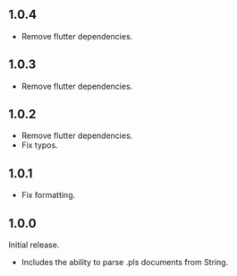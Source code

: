 ## 1.0.4

- Remove flutter dependencies.

## 1.0.3

- Remove flutter dependencies.

## 1.0.2

- Remove flutter dependencies.
- Fix typos.

## 1.0.1

- Fix formatting.

## 1.0.0

Initial release.

- Includes the ability to parse .pls documents from String.